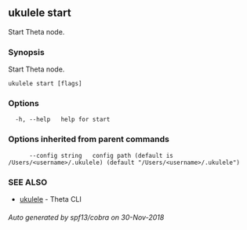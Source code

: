## ukulele start

Start Theta node.

### Synopsis

Start Theta node.

```
ukulele start [flags]
```

### Options

```
  -h, --help   help for start
```

### Options inherited from parent commands

```
      --config string   config path (default is /Users/<username>/.ukulele) (default "/Users/<username>/.ukulele")
```

### SEE ALSO

* [ukulele](ukulele.md)	 - Theta CLI

###### Auto generated by spf13/cobra on 30-Nov-2018
